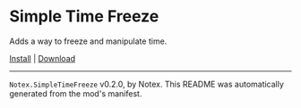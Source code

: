 # Simple Time Freeze

Adds a way to freeze and manipulate time.

[Install](https://hitman-resources.netlify.app/smf-install-link/https://github.com/Notexe/h3-simple-time-freeze/releases/latest/download/mod.framework.zip) | [Download](https://github.com/Notexe/h3-simple-time-freeze/releases/latest/download/mod.framework.zip)

---

`Notex.SimpleTimeFreeze` v0.2.0, by Notex. This README was automatically generated from the mod's manifest.
